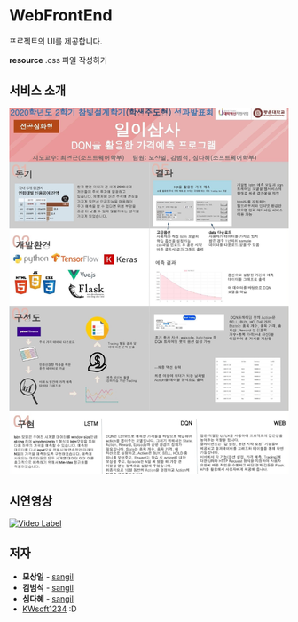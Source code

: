 # WebFrontEnd

프로젝트의 UI를 제공합니다.

**resource**
.css  파일 작성하기


## 서비스 소개
![Trade Us Introduction](Panel_TradeUs.jpg)

## 시연영상
[![Video Label]()](https://youtu.be/dCobmWr-p9k)

## 저자

- **모상일** - [sangil](https://github.com/MoSangIl)
- **김범석** - [sangil](https://github.com/BeomBeok)
- **심다혜** - [sangil](https://github.com/shimshim485)
- [KWsoft1234](https://github.com/Trade-Us) :D
